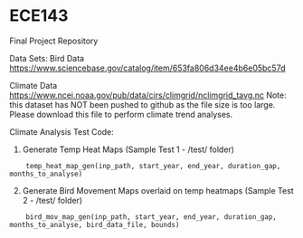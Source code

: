 # ECE143
Final Project Repository

Data Sets:
Bird Data
https://www.sciencebase.gov/catalog/item/653fa806d34ee4b6e05bc57d

Climate Data
https://www.ncei.noaa.gov/pub/data/cirs/climgrid/nclimgrid_tavg.nc
Note: this dataset has NOT been pushed to github as the file size is too large. Please download this file to perform climate trend analyses.

Climate Analysis Test Code:
1. Generate Temp Heat Maps (Sample Test 1 - /test/ folder)
```
    temp_heat_map_gen(inp_path, start_year, end_year, duration_gap, months_to_analyse)
```



2. Generate Bird Movement Maps overlaid on temp heatmaps (Sample Test 2 - /test/ folder)
```
    bird_mov_map_gen(inp_path, start_year, end_year, duration_gap, months_to_analyse, bird_data_file, bounds)
```
